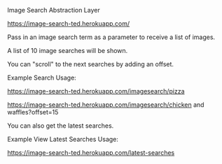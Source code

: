 Image Search Abstraction Layer

https://image-search-ted.herokuapp.com/

Pass in an image search term as a parameter to receive a list of images.

A list of 10 image searches will be shown.

You can "scroll" to the next searches by adding an offset.

Example Search Usage:

https://image-search-ted.herokuapp.com/imagesearch/pizza

https://image-search-ted.herokuapp.com/imagesearch/chicken and waffles?offset=15

You can also get the latest searches.

Example View Latest Searches Usage:

https://image-search-ted.herokuapp.com/latest-searches
